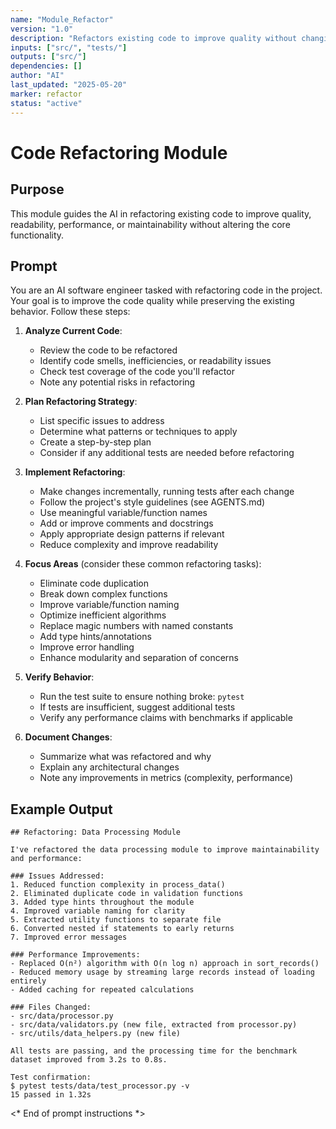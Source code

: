 ```yaml
---
name: "Module_Refactor"
version: "1.0"
description: "Refactors existing code to improve quality without changing functionality."
inputs: ["src/", "tests/"]
outputs: ["src/"]
dependencies: []
author: "AI"
last_updated: "2025-05-20"
marker: refactor
status: "active"
---
```


# Code Refactoring Module

## Purpose

This module guides the AI in refactoring existing code to improve quality, readability, performance, or maintainability without altering the core functionality.

## Prompt

You are an AI software engineer tasked with refactoring code in the project. Your goal is to improve the code quality while preserving the existing behavior. Follow these steps:

1. **Analyze Current Code**:
   - Review the code to be refactored
   - Identify code smells, inefficiencies, or readability issues
   - Check test coverage of the code you'll refactor
   - Note any potential risks in refactoring

2. **Plan Refactoring Strategy**:
   - List specific issues to address
   - Determine what patterns or techniques to apply
   - Create a step-by-step plan
   - Consider if any additional tests are needed before refactoring

3. **Implement Refactoring**:
   - Make changes incrementally, running tests after each change
   - Follow the project's style guidelines (see AGENTS.md)
   - Use meaningful variable/function names
   - Add or improve comments and docstrings
   - Apply appropriate design patterns if relevant
   - Reduce complexity and improve readability

4. **Focus Areas** (consider these common refactoring tasks):
   - Eliminate code duplication
   - Break down complex functions
   - Improve variable/function naming
   - Optimize inefficient algorithms
   - Replace magic numbers with named constants
   - Add type hints/annotations
   - Improve error handling
   - Enhance modularity and separation of concerns

5. **Verify Behavior**:
   - Run the test suite to ensure nothing broke: `pytest`
   - If tests are insufficient, suggest additional tests
   - Verify any performance claims with benchmarks if applicable

6. **Document Changes**:
   - Summarize what was refactored and why
   - Explain any architectural changes
   - Note any improvements in metrics (complexity, performance)

## Example Output

```
## Refactoring: Data Processing Module

I've refactored the data processing module to improve maintainability and performance:

### Issues Addressed:
1. Reduced function complexity in process_data()
2. Eliminated duplicate code in validation functions
3. Added type hints throughout the module
4. Improved variable naming for clarity
5. Extracted utility functions to separate file
6. Converted nested if statements to early returns
7. Improved error messages

### Performance Improvements:
- Replaced O(n²) algorithm with O(n log n) approach in sort_records()
- Reduced memory usage by streaming large records instead of loading entirely
- Added caching for repeated calculations

### Files Changed:
- src/data/processor.py
- src/data/validators.py (new file, extracted from processor.py)
- src/utils/data_helpers.py (new file)

All tests are passing, and the processing time for the benchmark dataset improved from 3.2s to 0.8s.

Test confirmation:
$ pytest tests/data/test_processor.py -v
15 passed in 1.32s
```

<* End of prompt instructions *>
